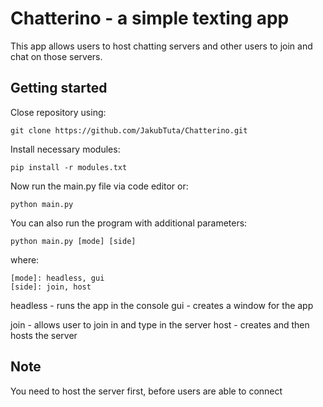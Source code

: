 # Chatterino - a simple texting app
This app allows users to host chatting servers and other users to join and chat on those servers.

## Getting started
Close repository using:
```
git clone https://github.com/JakubTuta/Chatterino.git
```

Install necessary modules:
```
pip install -r modules.txt
```

Now run the main.py file via code editor or:
```
python main.py
```

You can also run the program with additional parameters:
```
python main.py [mode] [side]
```

where:
```
[mode]: headless, gui
[side]: join, host
```

headless - runs the app in the console
gui - creates a window for the app

join - allows user to join in and type in the server
host - creates and then hosts the server

## Note
You need to host the server first, before users are able to connect
